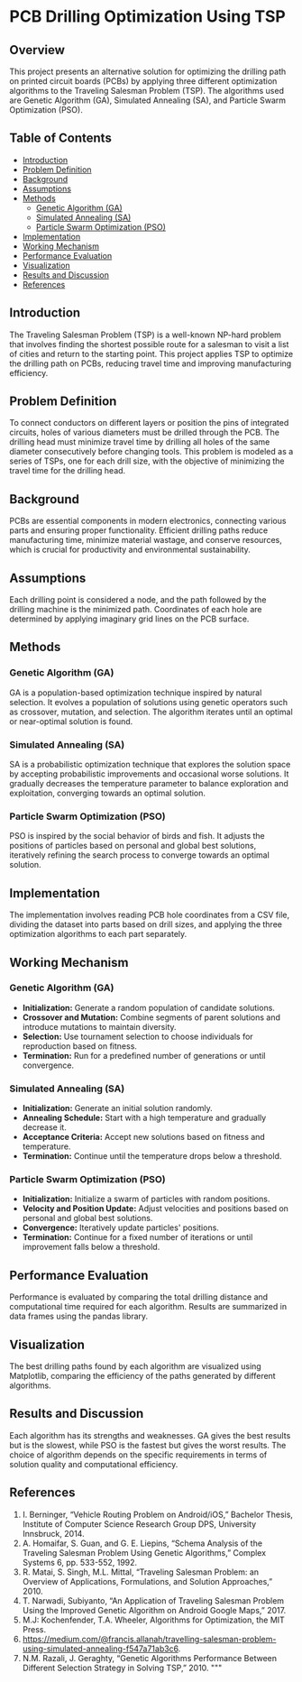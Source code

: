 # PCB Drilling Optimization Using TSP

## Overview

This project presents an alternative solution for optimizing the drilling path on printed circuit boards (PCBs) by applying three different optimization algorithms to the Traveling Salesman Problem (TSP). The algorithms used are Genetic Algorithm (GA), Simulated Annealing (SA), and Particle Swarm Optimization (PSO).

## Table of Contents

- [Introduction](#introduction)
- [Problem Definition](#problem-definition)
- [Background](#background)
- [Assumptions](#assumptions)
- [Methods](#methods)
  - [Genetic Algorithm (GA)](#genetic-algorithm-ga)
  - [Simulated Annealing (SA)](#simulated-annealing-sa)
  - [Particle Swarm Optimization (PSO)](#particle-swarm-optimization-pso)
- [Implementation](#implementation)
- [Working Mechanism](#working-mechanism)
- [Performance Evaluation](#performance-evaluation)
- [Visualization](#visualization)
- [Results and Discussion](#results-and-discussion)
- [References](#references)

## Introduction

The Traveling Salesman Problem (TSP) is a well-known NP-hard problem that involves finding the shortest possible route for a salesman to visit a list of cities and return to the starting point. This project applies TSP to optimize the drilling path on PCBs, reducing travel time and improving manufacturing efficiency.

## Problem Definition

To connect conductors on different layers or position the pins of integrated circuits, holes of various diameters must be drilled through the PCB. The drilling head must minimize travel time by drilling all holes of the same diameter consecutively before changing tools. This problem is modeled as a series of TSPs, one for each drill size, with the objective of minimizing the travel time for the drilling head.

## Background

PCBs are essential components in modern electronics, connecting various parts and ensuring proper functionality. Efficient drilling paths reduce manufacturing time, minimize material wastage, and conserve resources, which is crucial for productivity and environmental sustainability.

## Assumptions

Each drilling point is considered a node, and the path followed by the drilling machine is the minimized path. Coordinates of each hole are determined by applying imaginary grid lines on the PCB surface.

## Methods

### Genetic Algorithm (GA)

GA is a population-based optimization technique inspired by natural selection. It evolves a population of solutions using genetic operators such as crossover, mutation, and selection. The algorithm iterates until an optimal or near-optimal solution is found.

### Simulated Annealing (SA)

SA is a probabilistic optimization technique that explores the solution space by accepting probabilistic improvements and occasional worse solutions. It gradually decreases the temperature parameter to balance exploration and exploitation, converging towards an optimal solution.

### Particle Swarm Optimization (PSO)

PSO is inspired by the social behavior of birds and fish. It adjusts the positions of particles based on personal and global best solutions, iteratively refining the search process to converge towards an optimal solution.

## Implementation

The implementation involves reading PCB hole coordinates from a CSV file, dividing the dataset into parts based on drill sizes, and applying the three optimization algorithms to each part separately.

## Working Mechanism

### Genetic Algorithm (GA)

- **Initialization:** Generate a random population of candidate solutions.
- **Crossover and Mutation:** Combine segments of parent solutions and introduce mutations to maintain diversity.
- **Selection:** Use tournament selection to choose individuals for reproduction based on fitness.
- **Termination:** Run for a predefined number of generations or until convergence.

### Simulated Annealing (SA)

- **Initialization:** Generate an initial solution randomly.
- **Annealing Schedule:** Start with a high temperature and gradually decrease it.
- **Acceptance Criteria:** Accept new solutions based on fitness and temperature.
- **Termination:** Continue until the temperature drops below a threshold.

### Particle Swarm Optimization (PSO)

- **Initialization:** Initialize a swarm of particles with random positions.
- **Velocity and Position Update:** Adjust velocities and positions based on personal and global best solutions.
- **Convergence:** Iteratively update particles' positions.
- **Termination:** Continue for a fixed number of iterations or until improvement falls below a threshold.

## Performance Evaluation

Performance is evaluated by comparing the total drilling distance and computational time required for each algorithm. Results are summarized in data frames using the pandas library.

## Visualization

The best drilling paths found by each algorithm are visualized using Matplotlib, comparing the efficiency of the paths generated by different algorithms.

## Results and Discussion

Each algorithm has its strengths and weaknesses. GA gives the best results but is the slowest, while PSO is the fastest but gives the worst results. The choice of algorithm depends on the specific requirements in terms of solution quality and computational efficiency.

## References

1. I. Berninger, “Vehicle Routing Problem on Android/iOS,” Bachelor Thesis, Institute of Computer Science Research Group DPS, University Innsbruck, 2014.
2. A. Homaifar, S. Guan, and G. E. Liepins, “Schema Analysis of the Traveling Salesman Problem Using Genetic Algorithms,” Complex Systems 6, pp. 533-552, 1992.
3. R. Matai, S. Singh, M.L. Mittal, “Traveling Salesman Problem: an Overview of Applications, Formulations, and Solution Approaches,” 2010.
4. T. Narwadi, Subiyanto, “An Application of Traveling Salesman Problem Using the Improved Genetic Algorithm on Android Google Maps,” 2017.
5. M.J: Kochenfender, T.A. Wheeler, Algorithms for Optimization, the MIT Press.
6. https://medium.com/@francis.allanah/travelling-salesman-problem-using-simulated-annealing-f547a71ab3c6.
7. N.M. Razali, J. Geraghty, “Genetic Algorithms Performance Between Different Selection Strategy in Solving TSP,” 2010.
"""
